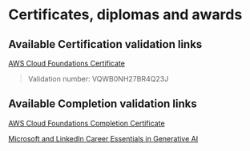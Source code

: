 # Certificates, diplomas and awards

## Available Certification validation links
[AWS Cloud Foundations Certificate](https://aw.certmetrics.com/amazon/public/verification.aspx)
> Validation number: VQWB0NH27BR4Q23J

## Available Completion validation links
[AWS Cloud Foundations Completion Certificate](https://www.credly.com/badges/d6833ed9-0345-472a-8021-6719df890d45/print)

[Microsoft and LinkedIn Career Essentials in Generative AI](https://www.linkedin.com/learning/certificates/92ded5852030fe5d34f1b6bd60eac388fe841030d68f93b737281984ab3cc95d)
